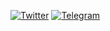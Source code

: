 [![Twitter](https://badgen.net/badge/icon/twitter?icon=twitter&label)](https://twitter.com/sahashansira)
[![Telegram](https://badgen.net/badge/icon/telegram?icon=telegram&label)](https://t.me/sahashansira)

